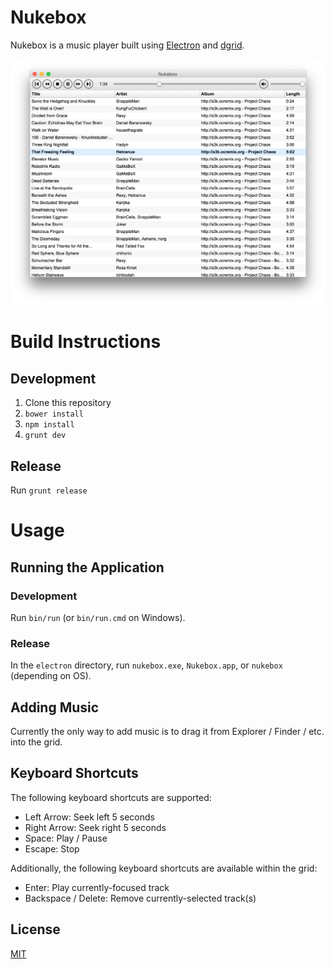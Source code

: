 # Nukebox

Nukebox is a music player built using [Electron](https://github.com/atom/electron/) and
[dgrid](http://dgrid.io/).

![nukebox](./nukebox.png)

# Build Instructions

## Development

1. Clone this repository
1. `bower install`
1. `npm install`
1. `grunt dev`

## Release

Run `grunt release`

# Usage

## Running the Application

### Development

Run `bin/run` (or `bin/run.cmd` on Windows).

### Release

In the `electron` directory, run `nukebox.exe`, `Nukebox.app`, or `nukebox` (depending on OS).

## Adding Music

Currently the only way to add music is to drag it from Explorer / Finder / etc. into the grid.

## Keyboard Shortcuts

The following keyboard shortcuts are supported:

* Left Arrow:  Seek left 5 seconds
* Right Arrow:  Seek right 5 seconds
* Space:  Play / Pause
* Escape:  Stop

Additionally, the following keyboard shortcuts are available within the grid:

* Enter:  Play currently-focused track
* Backspace / Delete:  Remove currently-selected track(s)

## License

[MIT](./LICENSE)
